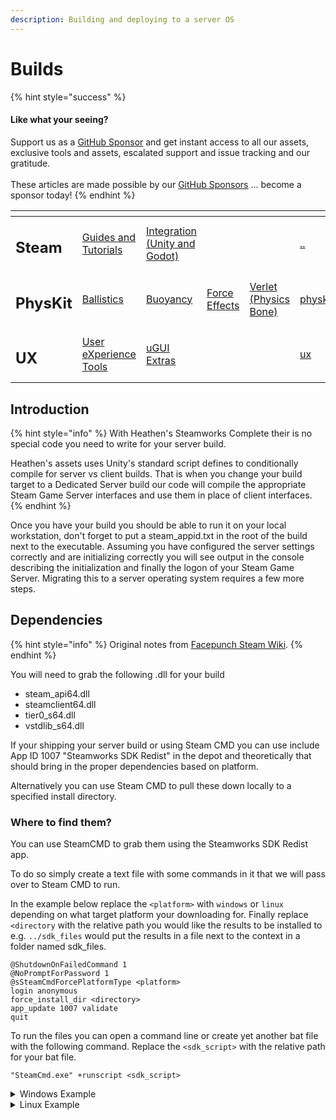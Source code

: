 ```yaml
---
description: Building and deploying to a server OS
---
```


# Builds

{% hint style="success" %}
#### Like what your seeing?

Support us as a [GitHub Sponsor](../../../../../become-a-sponsor/) and get instant access to all our assets, exclusive tools and assets, escalated support and issue tracking and our gratitude.\
\
These articles are made possible by our [GitHub Sponsors](../../../../../become-a-sponsor/) ... become a sponsor today!
{% endhint %}

<table data-view="cards"><thead><tr><th></th><th></th><th></th><th></th><th></th><th data-hidden data-card-target data-type="content-ref"></th><th data-hidden data-card-cover data-type="files"></th></tr></thead><tbody><tr><td><h2>Steam</h2></td><td><a href="../../../">Guides and Tutorials</a></td><td><a href="../../../../../assets/steamworks/">Integration (Unity and Godot)</a></td><td></td><td></td><td><a href="../../../">..</a></td><td><a href="../../../../../.gitbook/assets/Steamworks Card.png">Steamworks Card.png</a></td></tr><tr><td><h2>PhysKit</h2></td><td><a href="../../../../../assets/physkit/learning/sample-scenes/1-ballistic-basics.md">Ballistics</a></td><td><a href="../../../../../assets/physkit/learning/sample-scenes/1-buoyancy-example.md">Buoyancy</a></td><td><a href="../../../../../assets/physkit/learning/sample-scenes/1-force-effect-fields.md">Force Effects</a></td><td><a href="../../../../../assets/physkit/learning/sample-scenes/2-verlet-spring-skinned-mesh.md">Verlet (Physics Bone)</a></td><td><a href="../../../../../assets/physkit/">physkit</a></td><td><a href="../../../../../.gitbook/assets/PhysKit Card.png">PhysKit Card.png</a></td></tr><tr><td><h2>UX</h2></td><td><a href="../../../../../assets/ux/learning/core-concepts/">User eXperience Tools</a></td><td><a href="../../../../../assets/ux/learning/ugui-extras/">uGUI Extras</a></td><td></td><td></td><td><a href="../../../../../assets/ux/">ux</a></td><td><a href="../../../../../.gitbook/assets/Splash Screen (1).png">Splash Screen (1).png</a></td></tr></tbody></table>

## &#x20;Introduction

{% hint style="info" %}
With Heathen's Steamworks Complete their is no special code you need to write for your server build.&#x20;



Heathen's assets uses Unity's standard script defines to conditionally compile for server vs client builds. That is when you change your build target to a Dedicated Server build our code will compile the appropriate Steam Game Server interfaces and use them in place of client interfaces.
{% endhint %}

Once you have your build you should be able to run it on your local workstation, don't forget to put a steam\_appid.txt in the root of the build next to the executable. Assuming you have configured the server settings correctly and are initializing correctly you will see output in the console describing the initialization and finally the logon of your Steam Game Server. Migrating this to a server operating system requires a few more steps.

## Dependencies

{% hint style="info" %}
Original notes from [Facepunch Steam Wiki](https://wiki.facepunch.com/steamworks/Server\_Library).
{% endhint %}

You will need to grab the following .dll for your build

* steam\_api64.dll
* steamclient64.dll
* tier0\_s64.dll
* vstdlib\_s64.dll

If your shipping your server build or using Steam CMD you can use include App ID 1007 "Steamworks SDK Redist" in the depot and theoretically that should bring in the proper dependencies based on platform.

Alternatively you can use Steam CMD to pull these down locally to a specified install directory.&#x20;

### Where to find them?

You can use SteamCMD to grab them using the Steamworks SDK Redist app.

To do so simply create a text file with some commands in it that we will pass over to Steam CMD to run.&#x20;

In the example below replace the `<platform>` with `windows` or `linux` depending on what target platform your downloading for. Finally replace `<directory` with the relative path you would like the results to be installed to e.g. `../sdk_files` would put the results in a file next to the context in a folder named sdk\_files.

```batch
@ShutdownOnFailedCommand 1
@NoPromptForPassword 1
@sSteamCmdForcePlatformType <platform>
login anonymous
force_install_dir <directory>
app_update 1007 validate
quit
```

To run the files you can open a command line or create yet another bat file with the following command. Replace the `<sdk_script>` with the relative path for your bat file.

```batch
"SteamCmd.exe" +runscript <sdk_script>
```

<details>

<summary>Windows Example</summary>

#### sdk\_script.txt

```batch
@ShutdownOnFailedCommand 1
@NoPromptForPassword 1
@sSteamCmdForcePlatformType windows
login anonymous
force_install_dir ../sdk_files
app_update 1007 validate
quit
```

#### command

```batch
"SteamCmd.exe" +runscript ../sdk_script.txt
```

</details>

<details>

<summary>Linux Example</summary>

#### sdk\_script.txt

```batch
@ShutdownOnFailedCommand 1
@NoPromptForPassword 1
@sSteamCmdForcePlatformType linux
login anonymous
force_install_dir ../sdk_files
app_update 1007 validate
quit
```

#### command

```batch
"SteamCmd.exe" +runscript ../sdk_script.txt
```

</details>
